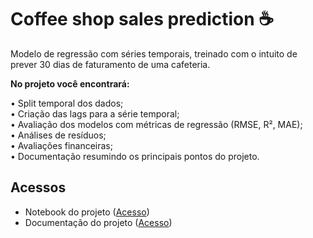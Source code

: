 # Coffee shop sales prediction ☕

Modelo de regressão com séries temporais, treinado com o intuito de prever 30 dias de faturamento de uma cafeteria.


**No projeto você encontrará:**

• Split temporal dos dados;  
• Criação das lags para a série temporal;  
• Avaliação dos modelos com métricas de regressão (RMSE, R², MAE);  
• Análises de resíduos;    
• Avaliações financeiras;    
• Documentação resumindo os principais pontos do projeto.


## Acessos
- Notebook do projeto ([Acesso](https://github.com/deborabmfreitas/coffee-shop-sales-prediction/blob/main/coffee-shop-sales-prediction.ipynb))
- Documentação do projeto ([Acesso](https://drive.google.com/file/d/1uHgkr50k_I2SA8gJFIJE7Z6zopC-44WP/view?usp=sharing))
